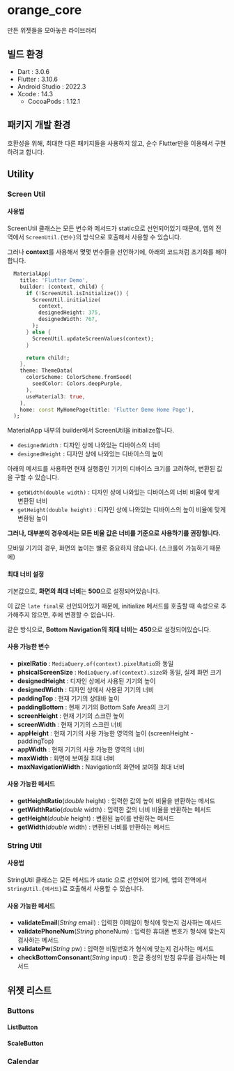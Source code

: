 # orange_core

만든 위젯들을 모아놓은 라이브러리

## 빌드 환경

- Dart : 3.0.6
- Flutter : 3.10.6
- Android Studio : 2022.3
- Xcode : 14.3
  - CocoaPods : 1.12.1

## 패키지 개발 환경

호환성을 위해, 최대한 다른 패키지들을 사용하지 않고, 순수 Flutter만을 이용해서 구현하려고 합니다.

## Utility

### Screen Util

#### 사용법

ScreenUtil 클래스는 모든 변수와 메서드가 static으로 선언되어있기 때문에,
앱의 전역에서 `ScreenUtil.{변수}`의 방식으로 호출해서 사용할 수 있습니다.

그러나 **context**를 사용해서 몇몇 변수들을 선언하기에, 아래의 코드처럼 초기화를 해야합니다.

```dart
  MaterialApp(
    title: 'Flutter Demo',
    builder: (context, child) {
      if (!ScreenUtil.isInitialize()) {
        ScreenUtil.initialize(
          context,
          designedHeight: 375,
          designedWidth: 767,
        );
      } else {
        ScreenUtil.updateScreenValues(context);
      }

      return child!;
    },
    theme: ThemeData(
      colorScheme: ColorScheme.fromSeed(
        seedColor: Colors.deepPurple,
      ),
      useMaterial3: true,
    ),
    home: const MyHomePage(title: 'Flutter Demo Home Page'),
  );

```

MaterialApp 내부의 builder에서 ScreenUtil을 initialize합니다.

- `designedWidth` : 디자인 상에 나와있는 디바이스의 너비
- `designedHeight` : 디자인 상에 나와있는 디바이스의 높이

아래의 메서드를 사용하면
현재 실행중인 기기의 디바이스 크기를 고려하여, 변환된 값을 구할 수 있습니다.

- `getWidth(double width)` : 디자인 상에 나와있는 디바이스의 너비 비율에 맞게 변환된 너비
- `getHeight(double height)` : 디자인 상에 나와있는 디바이스의 높이 비율에 맞게 변환된 높이

**그러나, 대부분의 경우에서는 모든 비율 값은 너비를 기준으로 사용하기를 권장힙니다.**

모바일 기기의 경우, 화면의 높이는 별로 중요하지 않습니다. (스크롤이 가능하기 때문에)

#### 최대 너비 설정

기본값으로, **화면의 최대 너비**는 **500**으로 설정되어있습니다.

이 값은 `late final`로 선언되어있기 때문에, initialize 메서드를 호출할 때 속성으로 추가해주지 않으면, 후에 변경할 수 없습니다.

같은 방식으로, **Bottom Navigation의 최대 너비**는 **450**으로 설정되어있습니다.

#### 사용 가능한 변수

- **pixelRatio** : `MediaQuery.of(context).pixelRatio`와 동일
- **phsicalScreenSize** : `MediaQuery.of(context).size`와 동일, 실제 화면 크기
- **designedHeight** : 디자인 상에서 사용된 기기의 높이
- **designedWidth** : 디자인 상에서 사용된 기기의 너비
- **paddingTop** : 현재 기기의 상태바 높이
- **paddingBottom** : 현재 기기의 Bottom Safe Area의 크기
- **screenHeight** : 현재 기기의 스크린 높이
- **screenWidth** : 현재 기기의 스크린 너비
- **appHeight** : 현재 기기의 사용 가능한 영역의 높이 (screenHeight - paddingTop)
- **appWidth** : 현재 기기의 사용 가능한 영역의 너비
- **maxWidth** : 화면에 보여질 최대 너비
- **maxNavigationWidth** : Navigation의 화면에 보여질 최대 너비

#### 사용 가능한 메서드

- **getHeightRatio**(_double_ height) : 입력한 값의 높이 비율을 반환하는 메서드
- **getWidthRatio**(_double_ width) : 입력한 값의 너비 비율을 반환하는 메서드
- **getHeight**(_double_ height) : 변환된 높이를 반환하는 메서드
- **getWidth**(_double_ width) : 변환된 너비를 반환하는 메서드

### String Util

#### 사용법

StringUtil 클래스는 모든 메서드가 static 으로 선언되어 있기에,
앱의 전역에서 `StringUtil.{메서드}`로 호출해서 사용할 수 있습니다.

#### 사용 가능한 메서드

- **validateEmail**(_String_ email) : 입력한 이메일이 형식에 맞는지 검사하는 메서드
- **validatePhoneNum**(_String_ phoneNum) : 입력한 휴대폰 번호가 형식에 맞는지 검사하는 메서드
- **validatePw**(_String_ pw) : 입력한 비밀번호가 형식에 맞는지 검사하는 메서드
- **checkBottomConsonant**(_String_ input) : 한글 종성의 받침 유무를 검사하는 메서드

## 위젯 리스트

### Buttons

#### ListButton

#### ScaleButton

### Calendar
